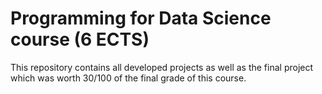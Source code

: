 # Programming for Data Science course (6 ECTS)
This repository contains all developed projects as well as the final project which was worth 30/100 of the final grade of this course.
